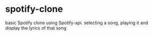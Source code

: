 # spotify-clone
basic Spotify clone using Spotify-api. selecting a song, playing it and display the lyrics of that song
